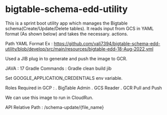 # bigtable-schema-edd-utility

  This is a sprint boot utility app which manages the Bigtable schema(Create/Update/Delete tables). It reads input from GCS in YAML format (As shown below) and takes the necessary. 
  actions. 
  
 Path YAML Format Ex :  https://github.com/vali7394/bigtable-schema-edd-utility/blob/develop/src/main/resources/bigtable-edd-18-Aug-2022.yml


Used a JIB plug in to generate and push the image to GCR.

JAVA : 17
Gradle Commands :
    Gradle clean build jib 

Set GOOGLE_APPLICATION_CREDENTIALS  env variable. 

Roles Required in GCP :
  . BigTable Admin
  . GCS Reader 
  . GCR Pull and Push
  
We can use this image to run in CloudRun. 

API Relative Path : /schema-update/{file_name}

    
